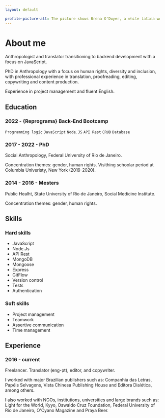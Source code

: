 ```yaml
---
layout: default

profile-picture-alt: The picture shows Brena O'Dwyer, a white latina woman with brown eyes and brown wavy hair. She is smiling. The background is blurred green.
---
```


# About me
Anthropologist and translator transitioning to backend development
with a focus on JavaScript.

PhD in Anthropology with a focus on
human rights, diversity and
inclusion, with professional experience
in translation, proofreading, editing, copywriting and
content production.

Experience in project management and
fluent English.


## Education
### 2022 - {Reprograma} Back-End Bootcamp
`Programming logic`
`JavaScript`
`Node.JS`
`API Rest`
`CRUD`
`Database`


### 2017 - 2022 - PhD
Social Anthropology, Federal University of Rio de Janeiro.

Concentration themes: gender, human rights.
Visithing schoolar period at Columbia Univeristy, New York (2019-2020).



### 2014 - 2016 - Mesters
Public Healht, State University of Rio de Janeiro, Social Medicine Institute.

Concentration themes: gender, human rights.

## Skills
### Hard skills
* JavaScript
* Node.Js
* API Rest
* MongoDB
* Mongoose
* Express
* GitFlow
* Version control
* Tests
* Authentication

### Soft skills
* Project management
* Teamwork
* Assertive communication
* Time management


## Experience
### 2016 - current
Freelancer. Translator (eng-pt), editor, and copywriter.

I worked with major Brazilian publishers
such as: Companhia das Letras,
Papéis Selvagens, Vista Chinesa Publishing House
and Editora Dialética, among others.

I also worked with NGOs,
institutions, universities and large
brands such as: Light for the World,
Kyyo, Oswaldo Cruz Foundation, Federal University of Rio de Janeiro,
O'Cyano Magazine and Praya Beer.